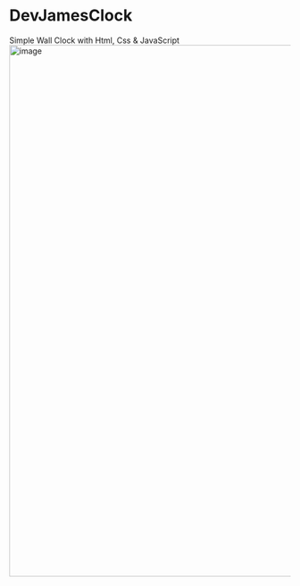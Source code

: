 # DevJamesClock
Simple Wall Clock with Html, Css &amp; JavaScript
<img width="952" alt="image" src="https://user-images.githubusercontent.com/107466930/193021149-04e61281-9c15-4ebc-a151-a480b3826f6e.png">
